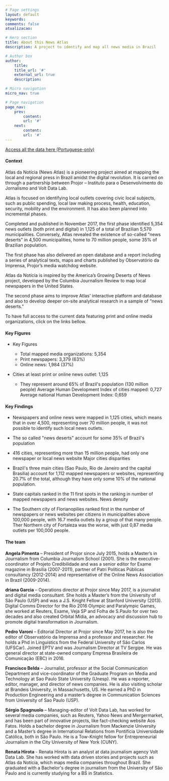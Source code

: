 ```yaml
---
# Page settings
layout: default
keywords:
comments: false
atualizacao:

# Hero section
title: About this News Atlas
description: A project to identify and map all news media in Brazil

# Author box
author:
    title:
    title_url: '#'
    external_url: true
    description:

# Micro navigation
micro_nav: true

# Page navigation
page_nav:
    prev:
        content:
        url: '#'
    next:
        content:
        url: '#'
---
```


<a href="https://github.com/voltdatalab/atlas-analytics" class="btn btn--dark btn--rounded btn--w-icon btn--w-icon-left">Access all the data here (Portuguese-only) </a>

#### Context

Atlas da Notícia (News Atlas) is a pioneering project aimed at mapping the local and regional press in Brazil amidst the digital revolution. It is carried on through a partnership between Projor – Instituto para o Desenvolvimento do Jornalismo and Volt Data Lab.

Atlas is focused on identifying local outlets covering civic local subjects, such as public spending, local law making process, health, education, security, mobility and the environment. It has also been planned into incremental phases.

Completed and published in November 2017, the first phase identified 5,354 news outlets (both print and digital) in 1,125 of a total of Brazilian 5,570 municipalities. Conversely, Atlas revealed the existence of so-called “news deserts” in 4,500 municipalities, home to 70 million people, some 35% of Brazilian population.

The first phase has also delivered an open database and a report including a series of analytical texts, maps and charts published by Observatório da Imprensa, Projor’s media watchdog website.

Atlas da Notícia is inspired by the America’s Growing Deserts of News project, developed by the Columbia Journalism Review to map local newspapers in the United States.

The second phase aims to improve Atlas' interactive platform and database and also to develop deeper on-site analytical research in a sample of “news deserts."

To have full access to the current data featuring print and online media organizations, click on the links bellow.

#### Key Figures

- Key Figures
  - Total mapped media organizations: 5,354
  - Print newspapers: 3,379 (63%)
  - Online news: 1,984 (37%)

- Cities at least print or online news outlet: 1,125
  - They represent around 65% of Brazil's population (130 million people)
Average Human Development Index of cities mapped: 0,727
Average national Human Development Index: 0,659

#### Key Findings

- Newspapers and online news were mapped in 1,125 cities, which means that in over 4,500, representing over 70 million people, it was not possible to identify such local news outlets.

- The so called "news deserts" account for some 35% of Brazil's population

- 416 cities, representing more than 15 million people, had only one newspaper or local news website
Major cities disparities

- Brazil's three main cities (Sao Paulo, Rio de Janeiro and the capital Brasilia) account for 1,112 mapped newspapers or websites, representing 20.7% of the total, although they have only some 10% of the national population.

- State capitals ranked in the 11 first spots in the ranking in number of mapped newspapers and news websites.
News density

- The Southern city of Florianopilies ranked first in the number of newspapers or news websites per citizens in municipalities above 100,000 people, with 16.7 media outlets by a group of that many people.
Ther Northern city of Fortaleza was the worse, with just 0,87 media outlets per 100,000 people.


#### The team

**Angela Pimenta** – President of Projor since July 2015, holds a Master’s in Journalism from Columbia Journalism School (2001). She is the executive-coordinator of Projeto Credibilidade and was a senior editor for Exame magazine in Brasília (2007-2011), partner of Patri Políticas Públicas consultancy (2012-2014) and representative of the Online News Association in Brazil (2009-2014).

**driana Garcia** – Operations director at Projor since May 2017, is a journalist and digital media consultant. She holds a Master’s from the University of São Paulo (USP) and was a J.S. Knight Fellow at Stanford University (2013). Digital Comms Director for the Rio 2016 Olympic and Paralympic Games, she worked at Reuters, Exame, Veja SP and Folha de S.Paulo for over two decades and also created Orbital Mídia, an advocacy and discussion hub to promote digital transformation in Journalism.

**Pedro Varoni** – Editorial Director at Projor since May 2017, he is also the editor of Observatório da Imprensa and a professor and researcher. He holds a Phd in Linguistics from the Federal University of São Carlos (UFSCar). Joined EPTV and was Journalism Director at TV Sergipe. He was general director at state-owned company Empresa Brasileira de Comunicação (EBC) in 2016.

**Francisco Belda** – Journalist, professor at the Social Communication Department and vice-coordinator of the Graduate Program on Media and Technology at Sao Paulo State University (Unesp). He was a reporter, editor, manager, and director of news companies. He is also visiting scholar at Brandeis University, in Massachusetts, US. He earned a PhD in Production Engineering and a master’s degree in Communication Sciences from University of Sao Paulo (USP).

**Sérgio Spagnuolo** – Managing-editor of Volt Data Lab, has worked for several media companies, such as Reuters, Yahoo News and Mergermarket, and has been part of innovative projects, like fact-checking website Aos Fatos. Holds a bachelor degree in Journalism from Mackenzie University and a Master’s degree in International Relations from Pontifícia Universidade Católica, both in São Paulo. He is a Tow-Knight fellow for Entrepreneurial Journalism in the City University of New York (CUNY).

**Renata Hirota** - Renata Hirota is an analyst at data journalism agency Volt Data Lab. She has worked with data driven stories and projects such as Atlas da Notícia, which maps media companies throughout Brazil. She graduated with a Bachelor's degree in journalism from the University of São Paulo and is currently studying for a BS in Statistics.
